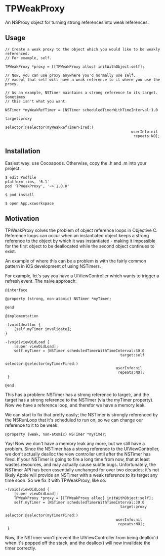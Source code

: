 # TPWeakProxy

An NSProxy object for turning strong references into weak references.

## Usage

    // Create a weak proxy to the object which you would like to be weakly referenced.
    // For example, self.

    TPWeakProxy *proxy = [[TPWeakProxy alloc] initWithObject:self];
    
    // Now, you can use proxy anywhere you'd normally use self,
    // except that self will have a weak reference to it where you use the proxy.
    
    // As an example, NSTimer maintains a strong reference to its target. Sometimes
    // this isn't what you want.

    NSTimer *myWeakRefTimer = [NSTimer scheduledTimerWithTimeInterval:1.0
                                                               target:proxy
                                                             selector:@selector(myWeakRefTimerFired:)
                                                             userInfo:nil
                                                              repeats:NO];
                                                              
## Installation

Easiest way: use Cocoapods. Otherwise, copy the .h and .m into your project.

    $ edit Podfile
    platform :ios, '6.1'
    pod 'TPWeakProxy', '~> 1.0.0'
    
    $ pod install
    
    $ open App.xcworkspace
    
## Motivation

TPWeakProxy solves the problem of object reference loops in Objective C. Reference loops can occur when an instantiated object keeps a strong reference to the object by which it was instantiated - making it impossible for the first object to be deallocated while the second object continues to exist.

An example of where this can be a problem is with the fairly common pattern in iOS development of using NSTimers. 

For example, let's say you have a UIViewController which wants to trigger a refresh event. The naive approach:

    @interface

    @property (strong, non-atomic) NSTimer *myTimer;
    
    @end

    @implementation
    
    -(void)dealloc {
        [self.myTimer invalidate];
    }
    
    -(void)viewDidLoad {
        [super viewDidLoad];
        self.myTimer = [NSTimer scheduledTimerWithTimeInterval:30.0
                                                        target:self
                                                      selector:@selector(myTimerFired:)
                                                      userInfo:nil
                                                       repeats:NO];
     }

    @end
    
This has a problem: NSTimer has a strong reference to target:, and the
target has a strong reference to the NSTimer (via the myTimer
property). Now we have a reference loop, and therefor we have a memory leak.

We can start to fix that pretty easily; the NSTimer is strongly referenced by
the NSRunLoop that it's scheduled to run on, so we can change our
reference to it to be weak:

    @property (weak, non-atomic) NSTimer *myTimer;
    
Yay! Now we don't have a memory leak any more, but we still have a
problem. Since the NSTimer has a strong reference to the
UIViewController, we don't actually dealloc the view controller until
after the NSTimer has fired. If your NSTimer is going to fire a long
time from now, that at least wastes resources, and may actually cause
subtle bugs. Unfortunately, the NSTimer API has been essentially 
unchanged for over two decades; it's not likely
Apple will provide an NSTimer with a weak reference to its target any
time soon. So we fix it with TPWeakProxy, like so:

    -(void)viewDidLoad {
        [super viewDidLoad];
        TPWeakProxy *proxy = [[TPWeakProxy alloc] initWithObject:self];
        self.myTimer = [NSTimer scheduledTimerWithTimeInterval:30.0
                                                        target:proxy
                                                      selector:@selector(myTimerFired:)
                                                      userInfo:nil
                                                       repeats:NO];
     }

Now, the NSTimer won't prevent the UIViewController from being
dealloc'd when it's popped off the stack, and the dealloc() will now
invalidate the timer correctly.
